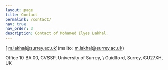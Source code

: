 ```yaml
---
layout: page
title: Contact
permalink: /contact/
nav: true
nav_order: 3
description: Contact of Mohamed Ilyes Lakhal.
---
```



[<i class="fas fa-envelope"></i> m.lakhal@surrey.ac.uk](mailto: m.lakhal@surrey.ac.uk)

Office 10 BA 00, CVSSP, University of Surrey, \\
Guidlford, Surrey, GU27XH, UK